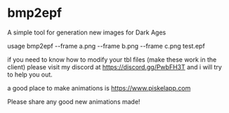 # bmp2epf
A simple tool for generation new images for Dark Ages


usage bmp2epf --frame a.png --frame b.png --frame c.png test.epf

if you need to know how to modify your tbl files (make these work in the client) please visit my discord at https://discord.gg/PwbFH3T
and i will try to help you out.

a good place to make animations is https://www.piskelapp.com

Please share any good new animations made!
